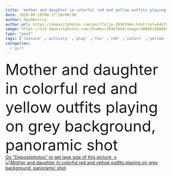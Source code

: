 ```yaml
---
title: 'mother and daughter in colorful red and yellow outfits playing on grey background, panoramic shot'
date: 2020-09-18T08:17:50+00:00
author: HayDmitriy
author_url: https://depositphotos.com/portfolio-20363444.html?ref=64678756
image: https://st4.depositphotos.com/thumbs/20363444/image/40886/408860392/api_thumb_450.jpg?forcejpeg=true
type: "post"
tags: ['leisure' ,'activity' ,'play' ,'fun' ,'red' ,'colors' ,'yellow' ,'entertainment' ,'colorful' ,'beautiful' ,'happy' ,'bright' ,'girl' ,'smiling' ,'cheerful' ,'autumn' ,'cute' ,'caucasian' ,'child' ,'family' ,'style' ,'kid' ,'fashion' ,'emotion' ,'adorable' ,'stylish' ,'woman' ,'grey' ,'together' ,'preschooler' ,'panorama' ,'panoramic' ,'daughter' ,'outfit' ,'positive' ,'mother' ,'parenting' ,'parent' ,'mom' ,'autumnal' ,'relationship' ,'fashionable' ,'motherhood' ,'Two People' ,'copy space' ,'Studio Shot' ,'spending time' ]
categories: 
  - girl
---
```

<div aling="center">
            <font size="60"> Mother and daughter in colorful red and yellow outfits playing on grey background, panoramic shot</font>   
</div>
<div>
    <a href='https://depositphotos.com/408860392/stock-photo-mother-daughter-colorful-red-yellow.html?ref=64678756' target=_blank > Go "Depositphotos" to get lage size of this picture ->
        <img href='https://depositphotos.com/408860392/stock-photo-mother-daughter-colorful-red-yellow.html?ref=64678756' src='https://st4.depositphotos.com/20363444/40886/i/950/depositphotos_408860392-stock-photo-mother-daughter-colorful-red-yellow.jpg?forcejpeg=true' alt='Mother and daughter in colorful red and yellow outfits playing on grey background, panoramic shot' >
    </a>
</div>
